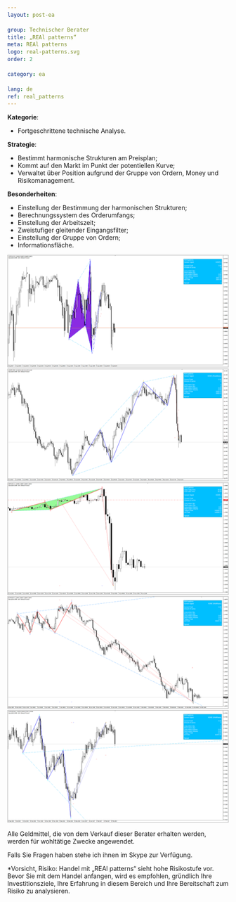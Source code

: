 ```yaml
---
layout: post-ea

group: Technischer Berater
title: „REAl patterns“
meta: REAl patterns
logo: real-patterns.svg
order: 2

category: ea

lang: de
ref: real_patterns
---
```


**Kategorie**:
  - Fortgeschrittene technische Analyse.

**Strategie**:
  - Bestimmt harmonische Strukturen am Preisplan;
  - Kommt auf den Markt im Punkt der potentiellen Kurve;
  - Verwaltet über Position aufgrund der Gruppe von Ordern, Money und Risikomanagement.

**Besonderheiten**:
  - Einstellung der Bestimmung der harmonischen Strukturen;
  - Berechnungssystem des Orderumfangs;
  - Einstellung der Arbeitszeit;
  - Zweistufiger gleitender Eingangsfilter;
  - Einstellung der Gruppe von Ordern;
  - Informationsfläche.

<a data-fancybox="gallery" href="/img/ea/en/ENG - USDCHF M15 (2017).png"><img src="/img/ea/en/ENG - USDCHF M15 (2017).png" alt=""></a>
<a data-fancybox="gallery" href="/img/ea/en/ENG - USDJPY M30 (2017).png"><img src="/img/ea/en/ENG - USDJPY M30 (2017).png" alt=""></a>
<a data-fancybox="gallery" href="/img/ea/en/ENG - GBPUSD H1 (2016).png"><img src="/img/ea/en/ENG - GBPUSD H1 (2016).png" alt=""></a>
<a data-fancybox="gallery" href="/img/ea/en/ENG - EURUSD H4 (2010).png"><img src="/img/ea/en/ENG - EURUSD H4 (2010).png" alt=""></a>
<a data-fancybox="gallery" href="/img/ea/en/ENG - AUDUSD D1 (2016-2017).png"><img src="/img/ea/en/ENG - AUDUSD D1 (2016-2017).png" alt=""></a>

Alle Geldmittel, die von dem Verkauf dieser Berater erhalten werden, werden für wohltätige Zwecke angewendet.

Falls Sie Fragen haben stehe ich ihnen im Skype zur Verfügung.

*Vorsicht, Risiko: Handel mit „REAl patterns“ sieht hohe Risikostufe vor. Bevor Sie mit dem Handel anfangen, wird es empfohlen, gründlich Ihre Investitionsziele, Ihre Erfahrung in diesem Bereich und Ihre Bereitschaft zum Risiko zu analysieren.   

